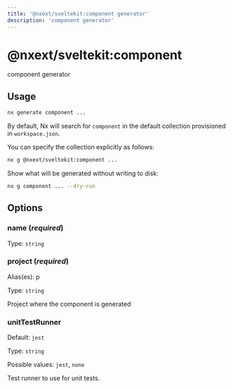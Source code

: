 ```yaml
---
title: '@nxext/sveltekit:component generator'
description: 'component generator'
---
```


# @nxext/sveltekit:component

component generator

## Usage

```bash
nx generate component ...
```

By default, Nx will search for `component` in the default collection provisioned in `workspace.json`.

You can specify the collection explicitly as follows:

```bash
nx g @nxext/sveltekit:component ...
```

Show what will be generated without writing to disk:

```bash
nx g component ... --dry-run
```

## Options

### name (_**required**_)

Type: `string`

### project (_**required**_)

Alias(es): p

Type: `string`

Project where the component is generated

### unitTestRunner

Default: `jest`

Type: `string`

Possible values: `jest`, `none`

Test runner to use for unit tests.
